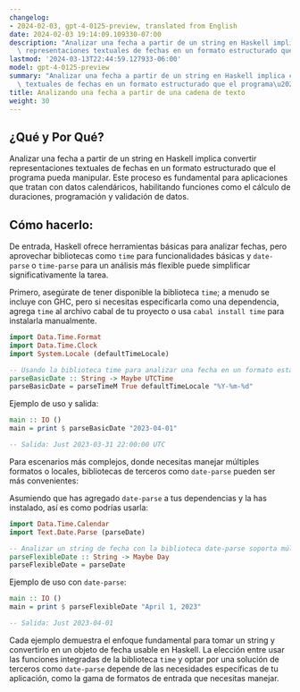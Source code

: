 ```yaml
---
changelog:
- 2024-02-03, gpt-4-0125-preview, translated from English
date: 2024-02-03 19:14:09.109330-07:00
description: "Analizar una fecha a partir de un string en Haskell implica convertir\
  \ representaciones textuales de fechas en un formato estructurado que el programa\u2026"
lastmod: '2024-03-13T22:44:59.127933-06:00'
model: gpt-4-0125-preview
summary: "Analizar una fecha a partir de un string en Haskell implica convertir representaciones\
  \ textuales de fechas en un formato estructurado que el programa\u2026"
title: Analizando una fecha a partir de una cadena de texto
weight: 30
---
```


## ¿Qué y Por Qué?

Analizar una fecha a partir de un string en Haskell implica convertir representaciones textuales de fechas en un formato estructurado que el programa pueda manipular. Este proceso es fundamental para aplicaciones que tratan con datos calendáricos, habilitando funciones como el cálculo de duraciones, programación y validación de datos.

## Cómo hacerlo:

De entrada, Haskell ofrece herramientas básicas para analizar fechas, pero aprovechar bibliotecas como `time` para funcionalidades básicas y `date-parse` o `time-parse` para un análisis más flexible puede simplificar significativamente la tarea.

Primero, asegúrate de tener disponible la biblioteca `time`; a menudo se incluye con GHC, pero si necesitas especificarla como una dependencia, agrega `time` al archivo cabal de tu proyecto o usa `cabal install time` para instalarla manualmente.

```haskell
import Data.Time.Format
import Data.Time.Clock
import System.Locale (defaultTimeLocale)

-- Usando la biblioteca time para analizar una fecha en un formato estándar
parseBasicDate :: String -> Maybe UTCTime
parseBasicDate = parseTimeM True defaultTimeLocale "%Y-%m-%d" 
```

Ejemplo de uso y salida:

```haskell
main :: IO ()
main = print $ parseBasicDate "2023-04-01"

-- Salida: Just 2023-03-31 22:00:00 UTC
```

Para escenarios más complejos, donde necesitas manejar múltiples formatos o locales, bibliotecas de terceros como `date-parse` pueden ser más convenientes:

Asumiendo que has agregado `date-parse` a tus dependencias y la has instalado, así es como podrías usarla:

```haskell
import Data.Time.Calendar
import Text.Date.Parse (parseDate)

-- Analizar un string de fecha con la biblioteca date-parse soporta múltiples formatos
parseFlexibleDate :: String -> Maybe Day
parseFlexibleDate = parseDate
```

Ejemplo de uso con `date-parse`:

```haskell
main :: IO ()
main = print $ parseFlexibleDate "April 1, 2023"

-- Salida: Just 2023-04-01
```

Cada ejemplo demuestra el enfoque fundamental para tomar un string y convertirlo en un objeto de fecha usable en Haskell. La elección entre usar las funciones integradas de la biblioteca `time` y optar por una solución de terceros como `date-parse` depende de las necesidades específicas de tu aplicación, como la gama de formatos de entrada que necesitas manejar.
